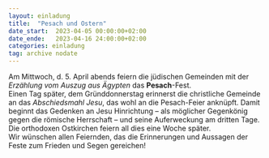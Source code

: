 ```yaml
---
layout: einladung
title:  "Pesach und Ostern"
date_start:  2023-04-05 00:00:00+02:00
date_ende:   2023-04-16 24:00:00+02:00
categories: einladung
tag: archive nodate
---
```


Am Mittwoch, d. 5. April abends feiern die jüdischen Gemeinden mit der *Erzählung vom Auszug aus Ägypten* das **Pesach**-Fest.
<br>
Einen Tag später, dem Gründdonnerstag erinnerst die christliche Gemeinde an das *Abschiedsmahl Jesu*, das wohl an die Pesach-Feier anknüpft.
Damit beginnt das Gedenken an Jesu Hinrichtung – als möglicher Gegenkönig gegen die römische Herrschaft – und seine Auferweckung am dritten Tage.
<br>
Die orthodoxen Ostkirchen feiern all dies eine Woche später.
<br>
Wir wünschen allen Feiernden, das die Erinnerungen und Aussagen der Feste zum Frieden und Segen gereichen!
